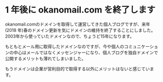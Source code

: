 # 1 年後に okanomail.com を終了します

okanomail.comのドメインを取得して運営してきた個人ブログですが、来年(2018 年)春のドメイン更新を気にドメインの維持を終了することにしました。2003年から使っていたドメインなので、ちょうど15年になります。

もともとメール用に取得したドメインなのですが、今や個人のコミュニケーションの中心はメールではなくメッセンジャーになり、個人ブログを独自ドメインで公開するメリットも薄れてしまいました。

もうドメインは企業が営利目的で取得する以外にメリットはないと感じています。 
